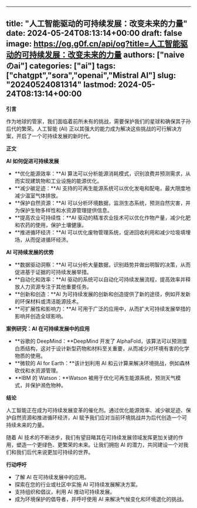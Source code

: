 
---
title: "人工智能驱动的可持续发展：改变未来的力量"
date: 2024-05-24T08:13:14+00:00
draft: false
image: https://og.g0f.cn/api/og?title=人工智能驱动的可持续发展：改变未来的力量
authors: ["naiveのai"]
categories: ["ai"]
tags: ["chatgpt","sora","openai","Mistral AI"]
slug: "20240524081314"
lastmod: 2024-05-24T08:13:14+00:00
---
**引言**

作为地球的管家，我们面临着前所未有的挑战，需要保护我们的星球和确保其子孙后代的繁荣。人工智能 (AI) 正以其强大的能力成为解决这些挑战的可行解决方案，开启了一个可持续发展的新时代。

**正文**

**AI 如何促进可持续发展**

* **优化能源效率：**AI 算法可以分析能源消耗模式，识别浪费并预测需求，从而实现建筑物和工业设施的能源优化。
* **减少碳足迹：**AI 支持的可再生能源系统可以优化发电和配电，最大限度地减少温室气体排放。
* **保护自然资源：**AI 可以分析环境数据，监测生态系统，预测自然灾害，并为保护生物多样性和水资源管理提供信息。
* **提高农业可持续性：**AI 驱动的精准农业技术可以优化作物产量，减少化肥和农药的使用，保护土壤健康。
* **推进循环经济：**AI 可以优化废物管理系统，促进回收利用和减少垃圾填埋场，从而促进循环经济。

**AI 可持续发展的优势**

* **数据驱动洞察：**AI 可以分析大量数据，识别趋势并做出明智的决策，从而促进基于证据的可持续发展举措。
* **自动化和效率：**AI 驱动的系统可以自动化可持续发展流程，提高效率并释放人力资源专注于其他重要任务。
* **创新和创造：**AI 为可持续发展的创新和创造提供了新的途径，例如开发新的环保材料或清洁能源技术。
* **可扩展性和影响力：**AI 可用于广泛的应用中，从而扩大可持续发展举措的影响并创造全球影响。

**案例研究：AI 在可持续发展中的应用**

* **谷歌的 DeepMind：**DeepMind 开发了 AlphaFold，该算法可以预测蛋白质结构，这对于设计新型药物和材料至关重要，从而减少对环境有害的化学物质的使用。
* **微软的 AI for Earth：**该计划利用 AI 和云计算来解决环境挑战，例如森林砍伐和水资源管理。
* **IBM 的 Watson：**Watson 被用于优化可再生能源系统，预测天气模式，并保护濒危物种。

**结论**

人工智能正在成为可持续发展变革的催化剂。通过优化能源效率、减少碳足迹、保护自然资源和推进循环经济，AI 赋予我们应对当前环境挑战并为后代创造一个可持续未来的力量。

随着 AI 技术的不断进步，我们有望目睹其在可持续发展领域发挥更加关键的作用，塑造一个更绿色、更繁荣的未来。让我们拥抱 AI 的潜力，共同建设一个对我们和我们后代来说更加可持续的世界。

**行动呼吁**

* 了解 AI 在可持续发展中的应用。
* 探索在您的行业或社区中实施 AI 可持续发展解决方案。
* 支持组织和倡议，利用 AI 推动可持续发展。
* 成为环境保护的倡导者，并呼吁使用 AI 来解决气候变化和环境退化的挑战。